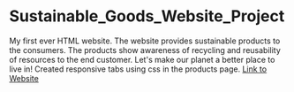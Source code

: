 # Sustainable_Goods_Website_Project
My first ever HTML website. The website provides sustainable products to the consumers. The products show awareness of recycling and reusability of resources to the end customer. Let's make our planet a better place to live in! Created responsive tabs using css in the products page. 
[Link to Website](https://users.metropolia.fi/~siddarts/HTML_Website_1.0/01_HTML_code/02_Products.html)
